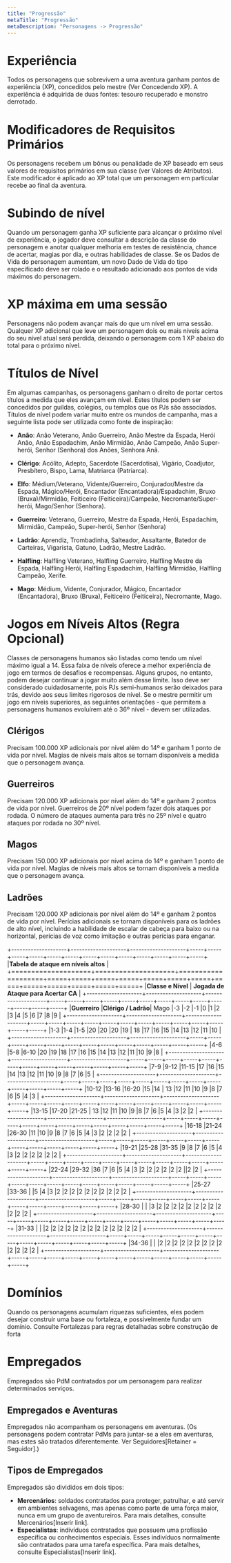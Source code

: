 ```yaml
---
title: "Progressão"
metaTitle: "Progressão"
metaDescription: "Personagens -> Progressão"
---
```


# Experiência
Todos os personagens que sobrevivem a uma aventura ganham pontos de experiência (XP), concedidos pelo mestre (Ver Concedendo XP). A experiência é adquirida de duas fontes: tesouro recuperado e monstro derrotado.

# Modificadores de Requisitos Primários
Os personagens recebem um bônus ou penalidade de XP baseado em seus valores de requisitos primários em sua classe (ver Valores de Atributos). Este modificador é aplicado ao XP total que um personagem em particular recebe ao final da aventura.

# Subindo de nível
Quando um personagem ganha XP suficiente para alcançar o próximo nível de experiência, o jogador deve consultar a descrição da classe do personagem e anotar qualquer melhoria em testes de resistência, chance de acertar, magias por dia, e outras habilidades de classe. Se os Dados de Vida do personagem aumentam, um novo Dado de Vida do tipo especificado deve ser rolado e o resultado adicionado aos pontos de vida máximos do personagem.

# XP máxima em uma sessão
Personagens não podem avançar mais do que um nível em uma sessão. Qualquer XP adicional que leve um personagem dois ou mais níveis acima do seu nível atual será perdida, deixando o personagem com 1 XP abaixo do total para o próximo nível. 

# Títulos de Nível
Em algumas campanhas, os personagens ganham o direito de portar certos títulos a medida que eles avançam em nível. Estes títulos podem ser concedidos por guildas, colégios, ou templos que os PJs são associados. Títulos de nível podem variar muito entre os mundos de campanha, mas a seguinte lista pode ser utilizada como fonte de inspiração:

* **Anão**: Anão Veterano, Anão Guerreiro, Anão Mestre da Espada,  Herói Anão, Anão Espadachim, Anão Mirmidão, Anão Campeão, Anão Super-herói, Senhor (Senhora) dos Anões, Senhora Anã.

* **Clérigo**: Acólito, Adepto, Sacerdote (Sacerdotisa), Vigário, Coadjutor, Presbítero, Bispo, Lama, Matriarca (Patriarca).
* **Elfo**: Médium/Veterano, Vidente/Guerreiro, Conjurador/Mestre da Espada, Mágico/Herói, Encantador (Encantadora)/Espadachim, Bruxo (Bruxa)/Mirmidão, Feiticeiro (Feiticeira)/Campeão, Necromante/Super-herói, Mago/Senhor (Senhora).
* **Guerreiro**: Veterano, Guerreiro, Mestre da Espada, Herói, Espadachim, Mirmidão, Campeão, Super-herói, Senhor (Senhora)
* **Ladrão**: Aprendiz, Trombadinha, Salteador, Assaltante, Batedor de Carteiras, Vigarista, Gatuno, Ladrão, Mestre Ladrão.
* **Halfling**: Halfling Veterano, Halfling Guerreiro, Halfling Mestre da Espada, Halfling Herói, Halfling Espadachim, Halfling Mirmidão, Halfling Campeão, Xerife.
* **Mago**: Médium, Vidente, Conjurador, Mágico, Encantador (Encantadora), Bruxo (Bruxa), Feiticeiro (Feiticeira), Necromante, Mago.

# Jogos em Níveis Altos (Regra Opcional)
Classes de personagens humanos são listadas como tendo um nível máximo igual a 14. Essa faixa de níveis oferece a melhor experiência de jogo em termos de desafios e recompensas. Alguns grupos, no entanto, podem desejar continuar a jogar muito além desse limite. Isso deve ser considerado cuidadosamente, pois PJs semi-humanos serão deixados para trás, devido aos seus limites rigorosos de nível. Se o mestre permitir um jogo em níveis superiores, as seguintes orientações - que permitem a personagens humanos evoluírem até o  36º nível - devem ser utilizadas.

## Clérigos
Precisam 100.000 XP adicionais por nível além do 14º e ganham 1 ponto de vida por nível. Magias de níveis mais altos se tornam disponíveis a medida que o personagem avança.
## Guerreiros
Precisam 120.000 XP adicionais por nível além do 14º e ganham 2 pontos de vida por nível. Guerreiros de 20º nível podem fazer dois ataques por rodada. O número de ataques aumenta para três no 25º nível e quatro ataques por rodada no 30º nível.
## Magos
Precisam 150.000 XP adicionais por nível acima do 14º e ganham 1 ponto de vida por nível. Magias de níveis mais altos se tornam disponíveis a medida que o personagem avança.
## Ladrões
Precisam 120.000 XP adicionais por nível além do 14º e ganham 2 pontos de vida por nível. Perícias adicionais se tornam disponíveis para os ladrões de alto nível, incluindo a habilidade de escalar de cabeça para baixo ou na horizontal, perícias de voz como imitação e outras perícias para enganar.

+--------------------+--------------------+--------------------+-----+-----+-----+-----+-----+-----+-----+-----+-----+-----+-----+-----+-----+
|**Tabela de ataque em níveis altos**                                                                                                        |
+====================+====================+====================+=====+=====+=====+=====+=====+=====+=====+=====+=====+=====+=====+=====+=====+
|**Classe e Nível**                                            | **Jogada de Ataque para Acertar CA**                                        |
+--------------------+--------------------+--------------------+-----+-----+-----+-----+-----+-----+-----+-----+-----+-----+-----+-----+-----+
|**Guerreiro**       |**Clérigo / Ladrão**|      Mago          |-3   |-2   |-1   |0    |1    |2    |3    |4    |5    |6    |7    |8    |9    |
+--------------------+--------------------+--------------------+-----+-----+-----+-----+-----+-----+-----+-----+-----+-----+-----+-----+-----+
|1-3                 |1-4                 |1-5                 |20   |20   |20   |19   | 18  |17   |16   |15   |14   |13   |12   |11   |10   |
+--------------------+--------------------+--------------------+-----+-----+-----+-----+-----+-----+-----+-----+-----+-----+-----+-----+-----+
|4-6                 |5-8                 |6-10                |20   |19   |18   |17   |16   |15   |14   |13   |12   |11   |10   |9    |8    |
+--------------------+--------------------+--------------------+-----+-----+-----+-----+-----+-----+-----+-----+-----+-----+-----+-----+-----+
|7-9                 |9-12                |11-15               |17   |16   |15   |14   |13   |12   |11   |10   |9    |8    |7    |6    |5    |
+--------------------+--------------------+--------------------+-----+-----+-----+-----+-----+-----+-----+-----+-----+-----+-----+-----+-----+
|10-12               |13-16               |16-20               |15   |14   | 13  |12   |11   |10   |9    |8    |7    |6    |5    |4    |3    |
+--------------------+--------------------+--------------------+-----+-----+-----+-----+-----+-----+-----+-----+-----+-----+-----+-----+-----+
|13-15               |17-20               |21-25               | 13  |12   |11   |10   |9    |8    |7    |6    |5    |4    |3    |2    |2    |
+--------------------+--------------------+--------------------+-----+-----+-----+-----+-----+-----+-----+-----+-----+-----+-----+-----+-----+
|16-18               |21-24               |26-30               |11   |10   |9    |8    |7    |6    |5    |4    |3    |2    |2    |2    |2    |
+--------------------+--------------------+--------------------+-----+-----+-----+-----+-----+-----+-----+-----+-----+-----+-----+-----+-----+
|19-21               |25-28               |31-35               |9    |8    |7    |6    |5    |4    |3    |2    |2    |2    |2    |2    |2    |
+--------------------+--------------------+--------------------+-----+-----+-----+-----+-----+-----+-----+-----+-----+-----+-----+-----+-----+
|22-24               |29-32               |36                  |7    |6    |5    |4    |3    |2    |2    |2    |2    |2    |2    ||2   |2    |
+--------------------+--------------------+--------------------+-----+-----+-----+-----+-----+-----+-----+-----+-----+-----+-----+-----+-----+
|25-27               |33-36               |                    |5    |4    |3    |2    |2    |2    |2    |2    |2    |2    |2    |2    |2    |
+--------------------+--------------------+--------------------+-----+-----+-----+-----+-----+-----+-----+-----+-----+-----+-----+-----+-----+
|28-30               |                    |                    |3    |2    |2    |2    |2    |2    |2    |2    |2    |2    |2    |2    |2    |
+--------------------+--------------------+--------------------+-----+-----+-----+-----+-----+-----+-----+-----+-----+-----+-----+-----+-----+
|31-33               |                    |                    |2    |2    |2    |2    |2    |2    |2    |2    |2    |2    |2    |2    |2    |
+--------------------+--------------------+--------------------+-----+-----+-----+-----+-----+-----+-----+-----+-----+-----+-----+-----+-----+
|34-36               |                    |                    |2    |2    |2    |2    |2    |2    |2    |2    |2    |2    |2    |2    |2    |
+--------------------+--------------------+--------------------+-----+-----+-----+-----+-----+-----+-----+-----+-----+-----+-----+-----+-----+


# Domínios
Quando os personagens acumulam riquezas suficientes, eles podem desejar construir uma base ou fortaleza, e possivelmente fundar um domínio.
Consulte Fortalezas para regras detalhadas sobre construção de forta

# Empregados
Empregados são PdM contratados por um personagem para realizar determinados serviços. 

## Empregados e Aventuras
Empregados não acompanham os personagens em aventuras. (Os personagens podem contratar PdMs para juntar-se a eles em aventuras, mas estes são tratados diferentemente. Ver  Seguidores[Retainer = Seguidor].)

## Tipos de Empregados
Empregados são divididos em dois tipos:
* **Mercenários**: soldados contratados para proteger, patrulhar, e até servir em ambientes selvagens, mas apenas como parte de uma força maior, nunca em um grupo de aventureiros. Para mais detalhes, consulte Mercenários[Inserir link].
* **Especialistas**: indivíduos contratados que possuem uma profissão específica ou conhecimentos especiais. Esses indivíduos normalmente são contratados para uma tarefa específica. Para mais detalhes, consulte Especialistas[Inserir link].
